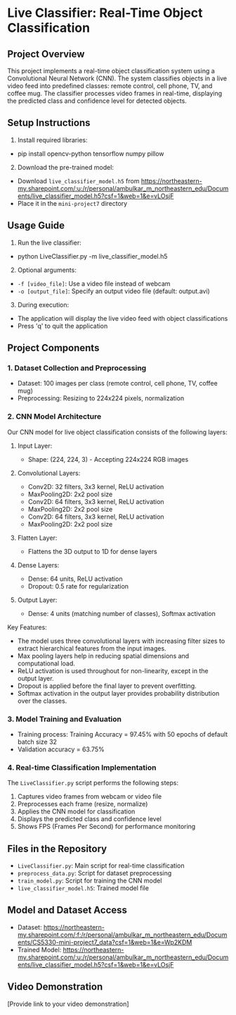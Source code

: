 # Live Classifier: Real-Time Object Classification

## Project Overview

This project implements a real-time object classification system using a Convolutional Neural Network (CNN). The system classifies objects in a live video feed into predefined classes: remote control, cell phone, TV, and coffee mug. The classifier processes video frames in real-time, displaying the predicted class and confidence level for detected objects.

## Setup Instructions

1. Install required libraries:
- pip install opencv-python tensorflow numpy pillow
2. Download the pre-trained model:
- Download `live_classifier_model.h5` from https://northeastern-my.sharepoint.com/:u:/r/personal/ambulkar_m_northeastern_edu/Documents/live_classifier_model.h5?csf=1&web=1&e=vLOsjF
- Place it in the `mini-project7` directory

## Usage Guide

1. Run the live classifier:
- python LiveClassifier.py -m live_classifier_model.h5

2. Optional arguments:
- `-f [video_file]`: Use a video file instead of webcam
- `-o [output_file]`: Specify an output video file (default: output.avi)

3. During execution:
- The application will display the live video feed with object classifications
- Press 'q' to quit the application

## Project Components

### 1. Dataset Collection and Preprocessing

- Dataset: 100 images per class (remote control, cell phone, TV, coffee mug)
- Preprocessing: Resizing to 224x224 pixels, normalization

### 2. CNN Model Architecture

Our CNN model for live object classification consists of the following layers:

1. Input Layer:
   - Shape: (224, 224, 3) - Accepting 224x224 RGB images

2. Convolutional Layers:
   - Conv2D: 32 filters, 3x3 kernel, ReLU activation
   - MaxPooling2D: 2x2 pool size
   - Conv2D: 64 filters, 3x3 kernel, ReLU activation
   - MaxPooling2D: 2x2 pool size
   - Conv2D: 64 filters, 3x3 kernel, ReLU activation
   - MaxPooling2D: 2x2 pool size

3. Flatten Layer:
   - Flattens the 3D output to 1D for dense layers

4. Dense Layers:
   - Dense: 64 units, ReLU activation
   - Dropout: 0.5 rate for regularization

5. Output Layer:
   - Dense: 4 units (matching number of classes), Softmax activation

Key Features:
- The model uses three convolutional layers with increasing filter sizes to extract hierarchical features from the input images.
- Max pooling layers help in reducing spatial dimensions and computational load.
- ReLU activation is used throughout for non-linearity, except in the output layer.
- Dropout is applied before the final layer to prevent overfitting.
- Softmax activation in the output layer provides probability distribution over the classes.

### 3. Model Training and Evaluation

- Training process: Training Accuracy = 97.45% with 50 epochs of default batch size 32
- Validation accuracy = 63.75%

### 4. Real-time Classification Implementation

The `LiveClassifier.py` script performs the following steps:
1. Captures video frames from webcam or video file
2. Preprocesses each frame (resize, normalize)
3. Applies the CNN model for classification
4. Displays the predicted class and confidence level
5. Shows FPS (Frames Per Second) for performance monitoring

## Files in the Repository

- `LiveClassifier.py`: Main script for real-time classification
- `preprocess_data.py`: Script for dataset preprocessing
- `train_model.py`: Script for training the CNN model
- `live_classifier_model.h5`: Trained model file

## Model and Dataset Access

- Dataset: https://northeastern-my.sharepoint.com/:f:/r/personal/ambulkar_m_northeastern_edu/Documents/CS5330-mini-project7_data?csf=1&web=1&e=Wp2KDM
- Trained Model: https://northeastern-my.sharepoint.com/:u:/r/personal/ambulkar_m_northeastern_edu/Documents/live_classifier_model.h5?csf=1&web=1&e=vLOsjF

## Video Demonstration

[Provide link to your video demonstration]
